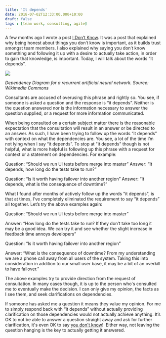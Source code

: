 ```yaml
---
title: 'It depends'
date: 2018-07-02T12:33:00.000+10:00
draft: false
tags : [team work, consulting, agile]
---
```


A few months ago I wrote a post [I Don’t Know](https://blog.raph.ws/2018/01/i-dont-know.html). It was a post that explained why being honest about things you don’t know is important, as it builds trust amongst team members. I also explained why saying you don’t know something and following it up with a desire to actually take action, in order to gain that knowledge, is important. Today, I will talk about the words “it depends”.

![](https://upload.wikimedia.org/wikipedia/commons/7/79/Recurrent_ann_dependency_graph.png)

*Dependency Diagram for a recurrent artificial neural network. Source: Wikimedia Commons*


Consultants are accused of overusing this phrase and rightly so. You see, if someone is asked a question and the response is “it depends”. Neither is the question answered nor is the information necessary to answer the question supplied, or a request for more information communicated.  

When being consulted on a certain subject matter there is the reasonable expectation that the consultation will result in an answer or be directed to an answer. As such, I have been trying to follow up the words “it depends” with context on what the dependencies are. You see, a lot of the time I’m not lying when I say “it depends”. To stop at "it depends" though is not helpful, what is more helpful is following up this phrase with a request for context or a statement on dependencies. For example:

Question: “Should we run UI tests before merge into master”
Answer: “It depends, how long do the tests take to run?”

Question: “Is it worth having failover into another region”
Answer: “It depends, what is the consequence of downtime?”

What I found after months of actively follow up the words "it depends", is that at times, I’ve completely eliminated the requirement to say “it depends” all together. Let’s try the above examples again:

Question: “Should we run UI tests before merge into master”

Answer: “How long do the tests take to run? If they don’t take too long it may be a good idea. We can try it and see whether the slight increase in feedback time annoys developers”

Question: “Is it worth having failover into another region”

Answer: “What is the consequence of downtime? From my understanding we are a phone call away from all users of the system. Taking this into consideration in addition to our small user base, it may be a bit of an overkill to have failover.”

The above examples try to provide direction from the request of consultation. In many cases though, it is up to the person who's consulted me to eventually make the decision. I can only give my opinion, the facts as I see them, and seek clarifications on dependencies.

If someone has asked me a question it means they value my opinion. For me to simply respond back with “it depends” without actually providing clarification on those dependencies would not actually achieve anything. It’s OK to not be able to answer a question straight away and ask for further clarification, it's even OK to say [you don't know](https://blog.raph.ws/2018/01/i-dont-know.html)!  Either way, not leaving the question hanging is the key to actually getting it answered.